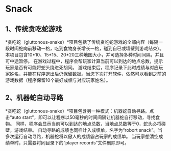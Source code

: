 # Snack
## 1、传统贪吃蛇游戏
*贪吃蛇（gluttonous-snake）*项目包括了传统贪吃蛇游戏的全部内容（每隔一段时间蛇向前移动一格，吃到食物身长增长一格，碰到自已或墙壁则游戏结束）。本项目包含10\*10、15\*15、20\*20三种地图大小，并可选择多种时间间隔，并且可中途暂停。
在游戏过程中，程序会帮玩家计算当前可以到达的地点总数，提示玩家是否有可能将蛇头绕进死胡同。
游戏结束后，程序记录下此时成绩与对应玩家姓名，并能在程序退出后仍保留数据。当您下次打开软件，依然可以看到之前的游戏数据（程序保留10个最好成绩与对应玩家姓名）。
## 2、机器蛇自动寻路
*贪吃蛇（gluttonous-snake）*项目包含另一种模式：机器蛇自动寻路。点击“auto start”，即可以让程序以50毫秒的时间间隔让机器蛇自行移动，寻找食物。
同样，程序会显示当前可以到达的地点总数，当地点总数等于0，蛇头必将碰壁，游戏结束。
自动寻路的成绩也同样计入成绩单，名字为“robort snack”。当多次运行自动寻路，机器蛇将以傲人的成绩霸占玩家的成绩单。
当玩家想清空成绩单时，只需要将同目录下的“player records”文件删除即可。